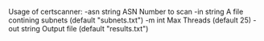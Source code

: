 Usage of certscanner:
  -asn string
        ASN Number to scan
  -in string
        A file contining subnets (default "subnets.txt")
  -m int
        Max Threads (default 25)
  -out string
        Output file (default "results.txt")
